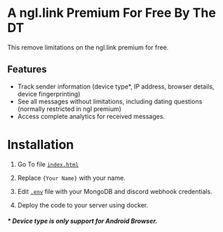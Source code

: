 # A ngl.link Premium For Free By The DT

This remove limitations on the ngl.link premium for free.

## Features
- Track sender information (device type*, IP address, browser details, device fingerprinting)
- See all messages without limitations, including dating questions (normally restricted in ngl premium)
- Access complete analytics for received messages.

# Installation

1. Go To file [`index.html`](index.html)

2. Replace `{Your Name}` with your name.

3. Edit [`.env`](.env) file with your MongoDB and discord webhook credentials.

4. Deploy the code to your server using docker.

##### * Device type is only support for Android Browser.
